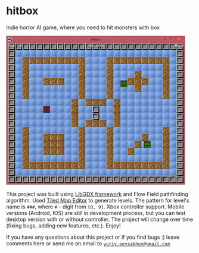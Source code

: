 # hitbox
Indie horror AI game, where you need to hit monsters with box

![alt tag](/HitBoxImg.png)

This project was built using <a href="https://libgdx.badlogicgames.com/" target="_blank">LibGDX framework</a> and Flow Field 
pathfinding algorithm. Used <a href="http://www.mapeditor.org/" target="_blank">Tiled Map Editor</a> to generate levels. The pattern for level's name is <code>###</code>, where <code>#</code> - digit from <code>[0, 9]</code>. Xbox controller support.
Mobile versions (Android, IOS) are still in development process, but you can test desktop version with or without controller. The project will change over time (fixing bugs, adding new features, etc.). Enjoy!

If you have any questions about this project or if you find bugs :) leave comments here or send me an email to <code>yuriy.peysakhov@gmail.com</code>
